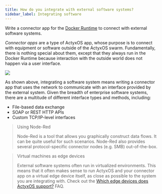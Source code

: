 ```yaml
---
title: How do you integrate with external software systems?
sidebar_label: Integrating software 
---
```


Write a connector app for the [Docker Runtime](/os/docs/docker-runtime.html) to connect with external software systems.

_Connector apps_ are a type of ActyxOS app, whose purpose is to connect with equipment or software outside of the ActyxOS swarm. Fundamentally, there is nothing special about them, except that they always run in the Docker Runtime because interaction with the outside world does not happen via a user interface.

![](../images/integrating-with-software-systems.png)

As shown above, integrating a software system means writing a connector app that uses the network to communicate with an interface provided by the external system. Given the breadth of enterprise software systems, there are a multitude of different interface types and methods, including:

- File-based data exchange
- SOAP or REST HTTP APIs
- Custom TCP/IP-level interfaces

> Using Node-Red
>
> Node-Red is a tool that allows you graphically construct data flows. It can be quite useful for such scenarios. Node-Red also provides several protocol-specific connector nodes (e.g. SMB) out-of-the-box.

> Virtual machines as edge devices
>
> External software systems often run in virtualized environments. This means that it often makes sense to run ActyxOS and your connector app on a virtual edge device itself, as close as possible to the system you are integrating with. Check out the [Which edge devices does ActyxOS support?](/os/docs/faq-supported-edge-devices.html) FAQ.